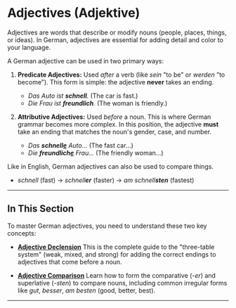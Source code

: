 # Adjectives (Adjektive)

Adjectives are words that describe or modify nouns (people, places, things, or ideas). In German, adjectives are essential for adding detail and color to your language.

A German adjective can be used in two primary ways:

1.  **Predicate Adjectives:** Used *after* a verb (like *sein* "to be" or *werden* "to become"). This form is simple: the adjective **never** takes an ending.
    * *Das Auto ist **schnell**.* (The car is fast.)
    * *Die Frau ist **freundlich**.* (The woman is friendly.)

2.  **Attributive Adjectives:** Used *before* a noun. This is where German grammar becomes more complex. In this position, the adjective **must** take an ending that matches the noun's gender, case, and number.
    * *Das **schnell<u>e</u>** Auto...* (The fast car...)
    * *Die **freundlich<u>e</u>** Frau...* (The friendly woman...)

Like in English, German adjectives can also be used to compare things.

* *schnell* (fast) -> *schnell**er*** (faster) -> *am schnell**sten*** (fastest)

---

## In This Section

To master German adjectives, you need to understand these two key concepts:

* **[Adjective Declension](./declension.md)**
    This is the complete guide to the "three-table system" (weak, mixed, and strong) for adding the correct endings to adjectives that come before a noun.

* **[Adjective Comparison](./comparison.md)**
    Learn how to form the comparative (*-er*) and superlative (*-sten*) to compare nouns, including common irregular forms like *gut*, *besser*, *am besten* (good, better, best).

---